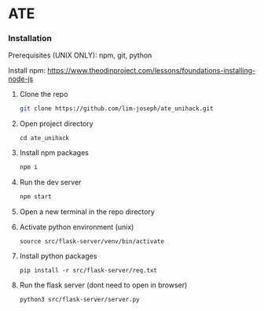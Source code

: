 # ATE

### Installation

Prerequisites (UNIX ONLY): npm, git, python

Install npm: https://www.theodinproject.com/lessons/foundations-installing-node-js

1. Clone the repo
    ```sh
    git clone https://github.com/lim-joseph/ate_unihack.git
    ```
2. Open project directory
    ```
    cd ate_unihack
    ```
3. Install npm packages
    ```sh
    npm i
    ```
4. Run the dev server
    ```js
    npm start
    ```
5. Open a new terminal in the repo directory

6. Activate python environment (unix)
    ```
    source src/flask-server/venv/bin/activate
    ```
7. Install python packages
    ```
    pip install -r src/flask-server/req.txt
    ```
8. Run the flask server (dont need to open in browser)
    ```
    python3 src/flask-server/server.py
    ```
